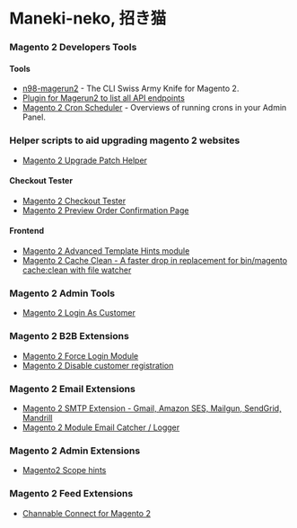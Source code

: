 # Maneki-neko, 招き猫

### Magento 2 Developers Tools


#### Tools
- [n98-magerun2](http://magerun.net/) - The CLI Swiss Army Knife for Magento 2.
- [Plugin for Magerun2 to list all API endpoints](https://github.com/bitExpert/magerun2-list-api-endpoints)
- [Magento 2 Cron Scheduler](https://github.com/kiwicommerce/magento2-cron-scheduler) - Overviews of running crons in your Admin Panel.



### Helper scripts to aid upgrading magento 2 websites
- [Magento 2 Upgrade Patch Helper](https://github.com/AmpersandHQ/ampersand-magento2-upgrade-patch-helper)



#### Checkout Tester
- [Magento 2 Checkout Tester](https://github.com/yireo/Yireo_CheckoutTester2)
- [Magento 2 Preview Order Confirmation Page](https://github.com/magepal/magento2-preview-checkout-success-page/)



#### Frontend
- [Magento 2 Advanced Template Hints module](https://github.com/ho-nl/magento2-Ho_Templatehints)
- [Magento 2 Cache Clean - A faster drop in replacement for bin/magento cache:clean with file watcher](https://github.com/mage2tv/magento-cache-clean)



### Magento 2 Admin Tools
- [Magento 2 Login As Customer](https://github.com/magefan/module-login-as-customer)



### Magento 2 B2B Extensions
- [Magento 2 Force Login Module](https://github.com/bitExpert/magento2-force-login)
- [Magento 2 Disable customer registration](https://github.com/deved-it/magento2-disable-customer-registration)



### Magento 2 Email Extensions
- [Magento 2 SMTP Extension - Gmail, Amazon SES, Mailgun, SendGrid, Mandrill](https://github.com/mageplaza/magento-2-smtp)
- [Magento 2 Module Email Catcher / Logger](https://github.com/experius/Magento-2-Module-Experius-Email-Catcher)



### Magento 2 Admin Extensions
- [Magento2 Scope hints](https://github.com/avstudnitz/AvS_ScopeHint2)



### Magento 2 Feed Extensions
- [Channable Connect for Magento 2](https://github.com/Magmodules/magento2-channable)